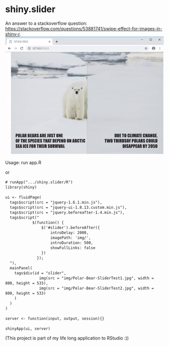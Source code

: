 # shiny.slider

An answer to a stackoverflow question: https://stackoverflow.com/questions/53881741/swipe-effect-for-images-in-shiny-r.
![Slidy_Polars](ezgif-2-c608fe83aa14.gif)

Usage: run app.R

or

```
# runApp(".../shiny.slider/R")
library(shiny)

ui <- fluidPage(
  tags$script(src = "jquery-1.6.1.min.js"),
  tags$script(src = "jquery-ui-1.8.13.custom.min.js"),
  tags$script(src = "jquery.beforeafter-1.4.min.js"),
  tags$script("
            $(function() {
                $('#slider').beforeAfter({
                    introDelay: 2000,
                    imagePath: 'img/',
                    introDuration: 500,
                    showFullLinks: false
                })
              });
  "),
  mainPanel(
    tags$div(id = "slider",
               img(src = "img/Polar-Bear-SliderTest1.jpg", width = 800, height = 533),
               img(src = "img/Polar-Bear-SliderTest2.jpg", width = 800, height = 533)
    )
  )
)

server <- function(input, output, session){}

shinyApp(ui, server)
```

(This project is part of my life long application to RStudio :))
